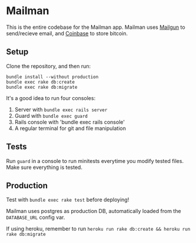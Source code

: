 Mailman
=======

This is the entire codebase for the Mailman app. Mailman uses [Mailgun](http://mailgun.com) to send/recieve email, and [Coinbase](http://coinbase.com) to store bitcoin.

## Setup

Clone the repository, and then run:  
```
bundle install --without production
bundle exec rake db:create
bundle exec rake db:migrate
```

It's a good idea to run four consoles:
  1. Server with `bundle exec rails server`
  2. Guard with `bundle exec guard`
  3. Rails console with 'bundle exec rails console'
  4. A regular terminal for git and file manipulation

## Tests

Run `guard` in a console to run minitests everytime you modify tested files.
Make sure everything is tested.

## Production

Test with `bundle exec rake test` before deploying!

Mailman uses postgres as production DB, automatically loaded from
the `DATABASE_URL` config var.

If using heroku, remember to run
`heroku run rake db:create && heroku run rake db:migrate`
